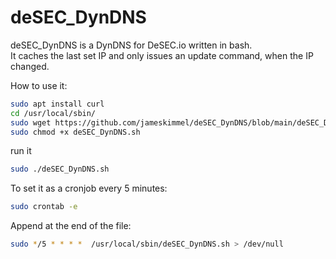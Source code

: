 # deSEC_DynDNS

deSEC_DynDNS is a DynDNS for DeSEC.io written in bash.  
It caches the last set IP and only issues an update command, when the IP changed.

How to use it:
```bash
sudo apt install curl
cd /usr/local/sbin/
sudo wget https://github.com/jameskimmel/deSEC_DynDNS/blob/main/deSEC_DynDNS.sh
sudo chmod +x deSEC_DynDNS.sh
```

run it 
```bash
sudo ./deSEC_DynDNS.sh
```

To set it as a cronjob every 5 minutes:
```bash
sudo crontab -e
```
Append at the end of the file:
```bash
sudo */5 * * * *  /usr/local/sbin/deSEC_DynDNS.sh > /dev/null
```
